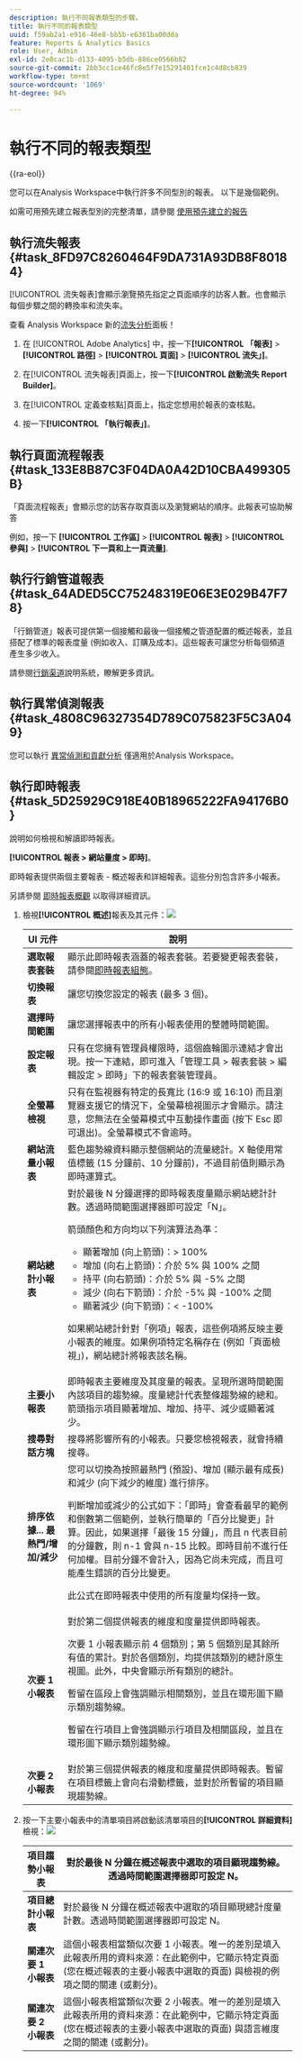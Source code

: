 ```yaml
---
description: 執行不同報表類型的步驟。
title: 執行不同的報表類型
uuid: f59ab2a1-e916-46e8-bb5b-e6361ba00dda
feature: Reports & Analytics Basics
role: User, Admin
exl-id: 2e8cac1b-d133-4095-b5db-886ce0566b82
source-git-commit: 2bb3cc1ce46fc8e5f7e15291401fce1c4d8cb839
workflow-type: tm+mt
source-wordcount: '1069'
ht-degree: 94%

---
```


# 執行不同的報表類型

{{ra-eol}}

您可以在Analysis Workspace中執行許多不同型別的報表。 以下是幾個範例。

如需可用預先建立報表型別的完整清單，請參閱 [使用預先建立的報告](/help/analyze/analysis-workspace/reports/use-reports.md)

<!-- How do you do a Ranked Report in Workspace?

## Run a ranked report {#task_C570BA4A213F4F2EB7B30E012934BE7D}

In a ranked report, the table shows the rankings of the report pages in relation to the metric, according to number or percentage. Ranked reports can display multiple metrics in a report.

1. Generate a report, such as a [!UICONTROL Pages Report] ( [!UICONTROL **Workspace**] > **[!UICONTROL Engagement]** > **[!UICONTROL Pages]**).
1. In the report header, click **[!UICONTROL Ranked.]**
1. To rank the report, click a column heading in the table.

   Ranked reports can have up to 200 items listed in the table (such as products, categories, web pages, and so on) and ten metrics (revenue, orders, views, and so on).

-->

<!-- Can you do a Trended report? 

## Run a trended report {#task_F03B4E760B9E4EA29FC3F654E6316887}

Trended reports display metrics over time. You use this report type when you want to see how a segment performs from one time period to the next.

Most Conversion and Traffic reports have a Trended view available. Using the [!UICONTROL Calendar], you can show improvement for any time period breakdowns, including days of a month, weeks of a year, weeks of a quarter, months of a year, and so on. Trended reports show trends for a single metric (revenue, orders, views, and so on) for up to five items (such as products, categories, web pages, and so on).

**To run a trended report** 

1. Run a conversion or traffic report, such as **[!UICONTROL Reports]** > **[!UICONTROL Site Content]** > **[!UICONTROL Pages]**.
1. Under **[!UICONTROL Report Type]**, click **[!UICONTROL Trended.]**

-->

## 執行流失報表 {#task_8FD97C8260464F9DA731A93DB8F80184}

[!UICONTROL 流失報表]會顯示瀏覽預先指定之頁面順序的訪客人數。也會顯示每個步驟之間的轉換率和流失率。

查看 Analysis Workspace 新的[流失分析](https://experienceleague.adobe.com/docs/analytics/analyze/analysis-workspace/visualizations/fallout/fallout-flow.html?lang=zh-Hant)面板！

1. 在 [!UICONTROL Adobe Analytics] 中，按一下&#x200B;**[!UICONTROL 「報表]** > **[!UICONTROL 路徑]** > **[!UICONTROL 頁面]** > **[!UICONTROL 流失」]**。
1. 在[!UICONTROL 流失報表]頁面上，按一下&#x200B;**[!UICONTROL 啟動流失 Report Builder]**。

1. 在[!UICONTROL 定義查核點]頁面上，指定您想用於報表的查核點。
1. 按一下&#x200B;**[!UICONTROL 「執行報表」]**。

## 執行頁面流程報表 {#task_133E8B87C3F04DA0A42D10CBA499305B}

「頁面流程報表」會顯示您的訪客存取頁面以及瀏覽網站的順序。此報表可協助解答

例如，按一下 **[!UICONTROL 工作區]** > **[!UICONTROL 報表]** > **[!UICONTROL 參與]** > **[!UICONTROL 下一頁和上一頁流量]**.

## 執行行銷管道報表 {#task_64ADED5CC75248319E06E3E029B47F78}

「行銷管道」報表可提供第一個接觸和最後一個接觸之管道配置的概述報表，並且搭配了標準的報表度量 (例如收入、訂購及成本)。這些報表可讓您分析每個頻道產生多少收入。

請參閱[行銷渠道](/help/components/c-marketing-channels/analyze-mc.md)說明系統，瞭解更多資訊。

## 執行異常偵測報表 {#task_4808C96327354D789C075823F5C3A049}

您可以執行 [異常偵測和貢獻分析](https://experienceleague.adobe.com/docs/analytics/analyze/analysis-workspace/virtual-analyst/anomaly-detection/anomaly-detection.html) 僅適用於Analysis Workspace。

## 執行即時報表 {#task_5D25929C918E40B18965222FA94176B0}

說明如何檢視和解讀即時報表。

**[!UICONTROL 報表 > 網站量度 > 即時]**。

即時報表提供兩個主要報表 - 概述報表和詳細報表。這些分別包含許多小報表。

另請參閱 [即時報表概觀](/help/components/c-real-time-reporting/realtime.md) 以取得詳細資訊。

1. 檢視&#x200B;**[!UICONTROL 概述]**&#x200B;報表及其元件：![](assets/rtr_overview_report.png)

   <table id="choicetable_8586BECF55E843B2B5CD41205567EA32"> 
   <thead class="chhead sthead"> 
   <th class="choptionhd"> UI 元件 </th> 
   <th class="chdeschd"> 說明 </th> 
   </thead> 
   <tr class="chrow strow"> 
   <td class="choption"><strong>選取報表套裝</strong></td> 
   <td class="chdesc stentry"> 顯示此即時報表涵蓋的報表套裝。若要變更報表套裝，請參閱<a href="https://experienceleague.adobe.com/docs/analytics/admin/admin-tools/real-time-reports/t-realtime-admin.html?lang=zh-Hant"  >即時報表組態</a>。 </td> 
   </tr> 
   <tr class="chrow strow"> 
   <td class="choption"><strong>切換報表</strong></td> 
   <td class="chdesc stentry"> 讓您切換您設定的報表 (最多 3 個)。 </td> 
   </tr> 
   <tr class="chrow strow"> 
   <td class="choption"><strong>選擇時間範圍</strong></td> 
   <td class="chdesc stentry"> 讓您選擇報表中的所有小報表使用的整體時間範圍。 </td> 
   </tr> 
   <tr class="chrow strow"> 
   <td class="choption"><strong>設定報表</strong></td> 
   <td class="chdesc stentry"> 只有在您擁有管理員權限時，這個齒輪圖示連結才會出現。按一下連結，即可進入<span class="ignoretag"><span class="uicontrol">「管理工具</span> &gt; <span class="uicontrol">報表套裝</span> &gt; <span class="uicontrol">編輯設定</span> &gt; <span class="uicontrol">即時」</span></span>下的報表套裝管理員。 </td> 
   </tr> 
   <tr class="chrow strow"> 
   <td class="choption"><strong>全螢幕檢視</strong></td> 
   <td class="chdesc stentry"> 只有在監視器有特定的長寬比 (16:9 或 16:10) 而且瀏覽器支援它的情況下，全螢幕檢視圖示才會顯示。請注意，您無法在全螢幕模式中互動操作畫面 (按下 <span class="uicontrol">Esc</span> 即可退出)。全螢幕模式不會逾時。 </td> 
   </tr> 
   <tr class="chrow strow"> 
   <td class="choption"><strong>網站流量小報表</strong></td> 
   <td class="chdesc stentry"> 藍色趨勢線資料顯示整個網站的流量總計。X 軸使用常值標籤 (15 分鐘前、10 分鐘前)，不過目前值則顯示為即時運算式。 </td> 
   </tr> 
   <tr class="chrow strow"> 
   <td class="choption"><strong>網站總計小報表</strong></td> 
   <td class="chdesc stentry"> 對於最後 N 分鐘選擇的即時報表度量顯示網站總計計數。透過時間範圍選擇器即可設定「N」。 <p>箭頭顏色和方向均以下列演算法為準： 
      <ul id="ul_9F40CEA33798467393CB1266BB36D500"> 
      <li id="li_CCD01A44F912487DA5681EA50113643C">顯著增加 (向上箭頭)：&gt; 100% </li> 
      <li id="li_7402491A9A614851B7F2AE0C77BD9A97">增加 (向右上箭頭)：介於 5% 與 100% 之間 </li> 
      <li id="li_BCA79C08B5714D4B9315068112C66107"> 持平 (向右箭頭)：介於 5% 與 -5% 之間 </li> 
      <li id="li_234ECBD7D83A4AE680E4A70BF288681F"> 減少 (向右下箭頭)：介於 -5% 與 -100% 之間 </li> 
      <li id="li_10C5EA8803604C1CA714D3DB27478B31"> 顯著減少 (向下箭頭)：&lt; -100% </li> 
      </ul> </p> <p>如果網站總計針對「例項」報表，這些例項將反映主要小報表的維度。如果例項特定名稱存在 (例如「頁面檢視」)，網站總計將報表該名稱。 </p> </td> 
   </tr> 
   <tr class="chrow strow"> 
   <td class="choption"><strong>主要小報表</strong></td> 
   <td class="chdesc stentry"> 即時報表主要維度及其度量的報表。呈現所選時間範圍內該項目的趨勢線。度量總計代表整條趨勢線的總和。箭頭指示項目顯著增加、增加、持平、減少或顯著減少。 </td> 
   </tr> 
   <tr class="chrow strow"> 
   <td class="choption"><strong>搜尋對話方塊</strong></td> 
   <td class="chdesc stentry"> 搜尋將影響所有的小報表。只要您檢視報表，就會持續搜尋。 </td> 
   </tr> 
   <tr class="chrow strow"> 
   <td class="choption"><strong>排序依據... 最熱門/增加/減少</strong></td> 
   <td class="chdesc stentry"> 您可以切換為按照<span class="uicontrol">最熱門</span> (預設)、<span class="uicontrol">增加</span> (顯示最有成長) 和<span class="uicontrol">減少</span> (向下減少的維度) 進行排序。 <p>判斷增加或減少的公式如下：「即時」會查看最早的範例和倒數第二個範例，並執行簡單的「百分比變更」計算。因此，如果選擇「最後 15 分鐘」，而且 n 代表目前的分鐘數，則 n-1 會與 n-15 比較。即時目前不進行任何加權。目前分鐘不會計入，因為它尚未完成，而且可能產生錯誤的百分比變更。 </p> <p>此公式在即時報表中使用的所有度量均保持一致。 </p> </td> 
   </tr> 
   <tr class="chrow strow"> 
   <td class="choption"><strong>次要 1 小報表</strong></td> 
   <td class="chdesc stentry"> 對於第二個提供報表的維度和度量提供即時報表。 <p>次要 1 小報表顯示前 4 個類別；第 5 個類別是其餘所有值的累計。對於各個類別，均提供該類別的總計原生視圖。此外，中央會顯示所有類別的總計。 </p> <p> 暫留在區段上會強調顯示相關類別，並且在環形圖下顯示類別趨勢線。 </p> <p> 暫留在行項目上會強調顯示行項目及相關區段，並且在環形圖下顯示類別趨勢線。 </p> </td> 
   </tr> 
   <tr class="chrow strow"> 
   <td class="choption"><strong>次要 2 小報表</strong></td> 
   <td class="chdesc stentry"> 對於第三個提供報表的維度和度量提供即時報表。暫留在項目標籤上會向右滑動標籤，並對於所暫留的項目顯現趨勢線。 </td> 
   </tr> 
   </table>

2. 按一下主要小報表中的清單項目將啟動該清單項目的&#x200B;**[!UICONTROL 詳細資料]**&#x200B;檢視：![](assets/rtr_detail_report.png)

   | **項目趨勢小報表** | 對於最後 N 分鐘在概述報表中選取的項目顯現趨勢線。透過時間範圍選擇器即可設定 N。 |
   |---|---|
   | **項目總計小報表** | 對於最後 N 分鐘在概述報表中選取的項目顯現總計度量計數。透過時間範圍選擇器即可設定 N。 |
   | **關連次要 1 小報表** | 這個小報表相當類似次要 1 小報表。唯一的差別是填入此報表所用的資料來源：在此範例中，它顯示特定頁面 (您在概述報表的主要小報表中選取的頁面) 與檢視的例項之間的關連 (或劃分)。 |
   | **關連次要 2 小報表** | 這個小報表相當類似次要 2 小報表。唯一的差別是填入此報表所用的資料來源：在此範例中，它顯示特定頁面 (您在概述報表的主要小報表中選取的頁面) 與語言維度之間的關連 (或劃分)。 |
